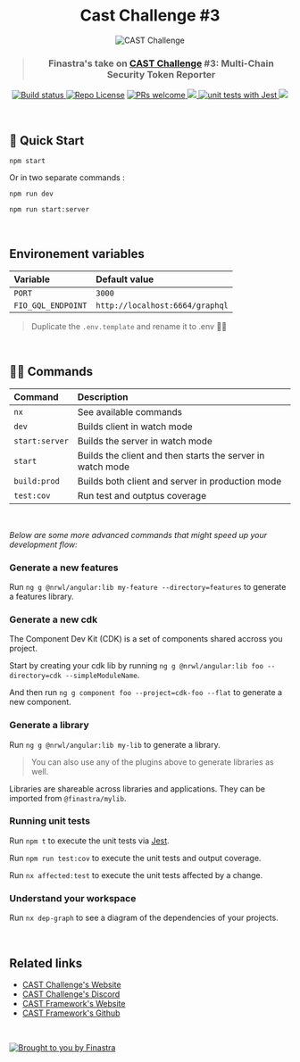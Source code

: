 <h1 align="center">Cast Challenge #3</h1>

<p align="center">
  <img src="https://v.fastcdn.co/u/0bc8903d/60196950-0-SG-Forge---Banner.jpg" alt="CAST Challenge" />
  <br>
  <blockquote align="center"><h3>Finastra's take on <a href="https://www.cast-challenge.com/">CAST Challenge</a> #3: Multi-Chain Security Token Reporter</h3></blockquote>
</p>

<p align="center">
  <a href="https://github.com/Finastra/angular-nestjs-starter/actions?query=workflow%3ABuild">
  <img src="https://github.com/Finastra/angular-nestjs-starter/workflows/Build/badge.svg" alt="Build status" />
  </a>
  <a href="./LICENSE.md"><img src="https://img.shields.io/github/license/finastra/angular-nestjs-starter" alt="Repo License" /></a>
  <a href="https://github.com/Finastra/angular-nestjs-starter/issues">
    <img src="https://img.shields.io/badge/PRs-welcome-green" alt="PRs welcome"/>
  </a>
  <a href="https://gitpod.io/#https://github.com/Finastra/angular-nestjs-starter">
    <img src="https://img.shields.io/badge/Gitpod-ready--to--code-blue?logo=gitpod">
  </a>
  <a href="https://github.com/facebook/jest">
    <img src="https://jestjs.io/img/jest-badge.svg" alt="unit tests with Jest" />
  </a>
  <a href="https://twitter.com/FinastraFS">
    <img src="https://img.shields.io/twitter/follow/FinastraFS.svg?style=social&label=Follow">
  </a>
</p>

<br>

## 🚀 Quick Start

```
npm start
```

Or in two separate commands :

```
npm run dev

npm run start:server
```

<br>

## Environement variables

| Variable           | Default value                   |
| :----------------- | :------------------------------ |
| `PORT`             | `3000`                          |
| `FIO_GQL_ENDPOINT` | `http://localhost:6664/graphql` |

> Duplicate the `.env.template` and rename it to .env 👌🏼

<br>

## 🧙‍♂️ Commands

| Command        | Description                                                |
| :------------- | :--------------------------------------------------------- |
| `nx`           | See available commands                                     |
| `dev`          | Builds client in watch mode                                |
| `start:server` | Builds the server in watch mode                            |
| `start`        | Builds the client and then starts the server in watch mode |
| `build:prod`   | Builds both client and server in production mode           |
| `test:cov`     | Run test and outptus coverage                              |

<br>

_Below are some more advanced commands that might speed up your development flow:_

### Generate a new features

Run `ng g @nrwl/angular:lib my-feature --directory=features` to generate a features library.

### Generate a new cdk

The Component Dev Kit (CDK) is a set of components shared accross you project.

Start by creating your cdk lib by running `ng g @nrwl/angular:lib foo --directory=cdk --simpleModuleName`.

And then run `ng g component foo --project=cdk-foo --flat` to generate a new component.

### Generate a library

Run `ng g @nrwl/angular:lib my-lib` to generate a library.

> You can also use any of the plugins above to generate libraries as well.

Libraries are shareable across libraries and applications. They can be imported from `@finastra/mylib`.

### Running unit tests

Run `npm t` to execute the unit tests via [Jest](https://jestjs.io).

Run `npm run test:cov` to execute the unit tests and output coverage.

Run `nx affected:test` to execute the unit tests affected by a change.

### Understand your workspace

Run `nx dep-graph` to see a diagram of the dependencies of your projects.

<br>

## Related links

- [CAST Challenge's Website](https://www.cast-challenge.com/)
- [CAST Challenge's Discord](https://discord.gg/e3NYCEZcMp)
- [CAST Framework's Website](https://www.cast-framework.com/)
- [CAST Framework's Github](https://github.com/castframework/cast1)

<br>

[![Brought to you by Finastra](https://raw.githubusercontent.com/Finastra/finastra-nodejs-libs/develop/media/spread-knowledge-readme-banner%402x.png)](https://www.finastra.com/)
